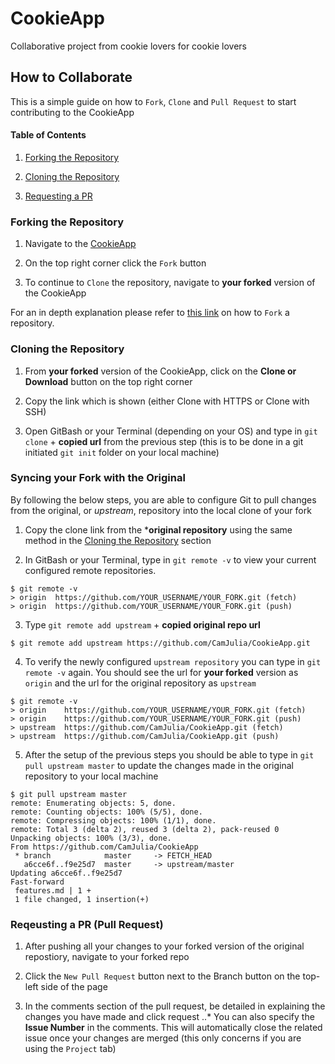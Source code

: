 # CookieApp
Collaborative project from cookie lovers for cookie lovers

## How to Collaborate
This is a simple guide on how to `Fork`, `Clone` and `Pull Request` to start contributing to the CookieApp

#### Table of Contents
1. [Forking the Repository](#Forking-the-Repository)

2. [Cloning the Repository](#Cloning-the-Repository)

3. [Requesting a PR](#Requesting-a-PR)

### Forking the Repository

1. Navigate to the [CookieApp](https://github.com/CamJulia/CookieApp)

2. On the top right corner click the `Fork` button

3. To continue to `Clone` the repository, navigate to **your forked** version of the CookieApp

For an in depth explanation please refer to [this link](https://help.github.com/en/articles/fork-a-repo) on how to `Fork` a repository.

### Cloning the Repository

1. From **your forked** version of the CookieApp, click on the **Clone or Download** button on the top right corner

2. Copy the link which is shown (either Clone with HTTPS or Clone with SSH)

3. Open GitBash or your Terminal (depending on your OS) and type in `git clone` + **copied url** from the previous step (this is to be done in a git initiated `git init` folder on your local machine)

### Syncing your Fork with the Original

By following the below steps, you are able to configure Git to pull changes from the original, or *upstream*, repository into the local clone of your fork

1. Copy the clone link from the ***original repository** using the same method in the [Cloning the Repository](#Cloning-the-Repository) section

2. In GitBash or your Terminal, type in `git remote -v` to view your current configured remote repositories.

```
$ git remote -v
> origin  https://github.com/YOUR_USERNAME/YOUR_FORK.git (fetch)
> origin  https://github.com/YOUR_USERNAME/YOUR_FORK.git (push)
```

3. Type `git remote add upstream` + **copied original repo url**


```
$ git remote add upstream https://github.com/CamJulia/CookieApp.git
```

4. To verify the newly configured `upstream repository` you can type in `git remote -v` again. You should see the url for **your forked** version as `origin` and the url for the original repository as `upstream`

```
$ git remote -v
> origin    https://github.com/YOUR_USERNAME/YOUR_FORK.git (fetch)
> origin    https://github.com/YOUR_USERNAME/YOUR_FORK.git (push)
> upstream  https://github.com/CamJulia/CookieApp.git (fetch)
> upstream  https://github.com/CamJulia/CookieApp.git (push)
```

5. After the setup of the previous steps you should be able to type in `git pull upstream master` to update the changes made in the original repository to your local machine

```
$ git pull upstream master
remote: Enumerating objects: 5, done.
remote: Counting objects: 100% (5/5), done.
remote: Compressing objects: 100% (1/1), done.
remote: Total 3 (delta 2), reused 3 (delta 2), pack-reused 0
Unpacking objects: 100% (3/3), done.
From https://github.com/CamJulia/CookieApp
 * branch            master     -> FETCH_HEAD
   a6cce6f..f9e25d7  master     -> upstream/master
Updating a6cce6f..f9e25d7
Fast-forward
 features.md | 1 +
 1 file changed, 1 insertion(+)
 ```
### Reqeusting a PR (Pull Request)

1. After pushing all your changes to your forked version of the original repostiory, navigate to your forked repo

2. Click the `New Pull Request` button next to the Branch button on the top-left side of the page

3. In the comments section of the pull request, be detailed in explaining the changes you have made and click request
..* You can also specify the **Issue Number** in the comments. This will automatically close the related issue once your changes are merged (this only concerns if you are using the `Project` tab)
